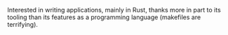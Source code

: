 Interested in writing applications, mainly in Rust, thanks more in part to its tooling than its features as a programming language (makefiles are terrifying).
